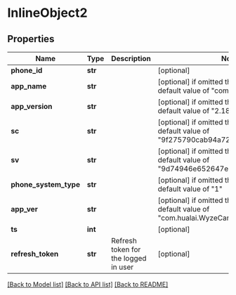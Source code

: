 # InlineObject2

## Properties
Name | Type | Description | Notes
------------ | ------------- | ------------- | -------------
**phone_id** | **str** |  | [optional] 
**app_name** | **str** |  | [optional]  if omitted the server will use the default value of "com.hualai.WyzeCam"
**app_version** | **str** |  | [optional]  if omitted the server will use the default value of "2.18.43"
**sc** | **str** |  | [optional]  if omitted the server will use the default value of "9f275790cab94a72bd206c8876429f3c"
**sv** | **str** |  | [optional]  if omitted the server will use the default value of "9d74946e652647e9b6c9d59326aef104"
**phone_system_type** | **str** |  | [optional]  if omitted the server will use the default value of "1"
**app_ver** | **str** |  | [optional]  if omitted the server will use the default value of "com.hualai.WyzeCam___2.18.43"
**ts** | **int** |  | [optional] 
**refresh_token** | **str** | Refresh token for the logged in user | [optional] 

[[Back to Model list]](../README.md#documentation-for-models) [[Back to API list]](../README.md#documentation-for-api-endpoints) [[Back to README]](../README.md)


